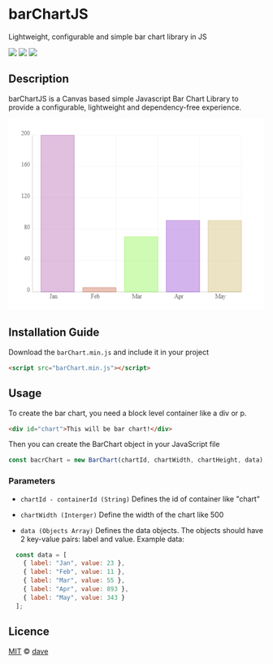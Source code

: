 # barChartJS
Lightweight, configurable and simple bar chart library in JS

![](https://img.shields.io/packagist/l/doctrine/orm.svg.svg?style=flat)
![](https://img.shields.io/codacy/grade/e27821fb6289410b8f58338c7e0bc686.svg?style=flat)
![](https://img.shields.io/chrome-web-store/stars/nimelepbpejjlbmoobocpfnjhihnpked.svg.svg?style=flat)

## Description
barChartJS is a Canvas based simple Javascript Bar Chart Library to provide a configurable, lightweight and dependency-free experience.

![](https://github.com/brodave318/barChartJS/blob/master/barChart.png)

## Installation Guide
Download the `barChart.min.js` and include it in your project

```html
<script src="barChart.min.js"></script>
```

## Usage
To create the bar chart, you need a block level container like a div or p.

```html
<div id="chart">This will be bar chart!</div>
```

Then you can create the BarChart object in your JavaScript file
```js
const bacrChart = new BarChart(chartId, chartWidth, chartHeight, data);
```

### Parameters
- `chartId - containerId (String)`
Defines the id of container like "chart"

- `chartWidth (Interger)`
Define the width of the chart like 500

- `data (Objects Array)`
Defines the data objects. The objects should have 2 key-value pairs: label and value. Example data:

```js
  const data = [
    { label: "Jan", value: 23 },
    { label: "Feb", value: 11 },
    { label: "Mar", value: 55 },
    { label: "Apr", value: 893 },
    { label: "May", value: 343 }
  ];
  ```
  
  ## Licence
  [MIT](LICENSE.md) © [dave](https://github.com/brodave318/barChartJS/blob/master/LICENSE.md)
